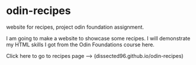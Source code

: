# odin-recipes
website for recipes, project odin foundation assignment.

I am going to make a website to showcase some recipes. I will demonstrate my HTML skills I got from the Odin Foundations course here.

Click here to go to recipes page --> (dissected96.github.io/odin-recipes)

